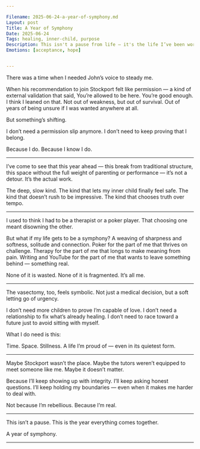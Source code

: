 ```yaml
---

Filename: 2025-06-24-a-year-of-symphony.md
Layout: post
Title: A Year of Symphony
Date: 2025-06-24
Tags: healing, inner-child, purpose
Description: This isn't a pause from life — it's the life I’ve been working toward. A year to integrate, to slow down, to trust what I already know.
Emotions: [acceptance, hope]


---
```


There was a time when I needed John’s voice to steady me.

When his recommendation to join Stockport felt like permission — a kind of external validation that said, You’re allowed to be here. You’re good enough. I think I leaned on that. Not out of weakness, but out of survival. Out of years of being unsure if I was wanted anywhere at all.

But something’s shifting.

I don’t need a permission slip anymore.
I don’t need to keep proving that I belong.

Because I do.
Because I know I do.


---

I’ve come to see that this year ahead — this break from traditional structure, this space without the full weight of parenting or performance — it’s not a detour. It’s the actual work.

The deep, slow kind.
The kind that lets my inner child finally feel safe.
The kind that doesn’t rush to be impressive.
The kind that chooses truth over tempo.


---

I used to think I had to be a therapist or a poker player.
That choosing one meant disowning the other.

But what if my life gets to be a symphony?
A weaving of sharpness and softness, solitude and connection.
Poker for the part of me that thrives on challenge.
Therapy for the part of me that longs to make meaning from pain.
Writing and YouTube for the part of me that wants to leave something behind — something real.

None of it is wasted.
None of it is fragmented.
It’s all me.


---

The vasectomy, too, feels symbolic.
Not just a medical decision, but a soft letting go of urgency.

I don’t need more children to prove I’m capable of love.
I don’t need a relationship to fix what’s already healing.
I don’t need to race toward a future just to avoid sitting with myself.

What I do need is this:

Time.
Space.
Stillness.
A life I’m proud of — even in its quietest form.


---

Maybe Stockport wasn’t the place.
Maybe the tutors weren’t equipped to meet someone like me.
Maybe it doesn’t matter.

Because I’ll keep showing up with integrity.
I’ll keep asking honest questions.
I’ll keep holding my boundaries — even when it makes me harder to deal with.

Not because I’m rebellious.
Because I’m real.


---

This isn’t a pause.
This is the year everything comes together.

A year of symphony.


---